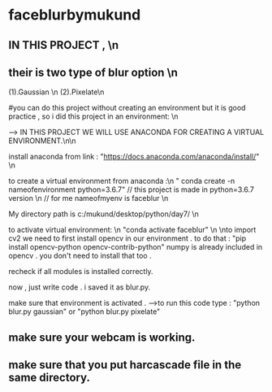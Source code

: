 # faceblurbymukund
## IN THIS PROJECT , \n
## their is two type of blur option \n
(1).Gaussian \n
(2).Pixelate\n

#you can do this project without creating an environment but it is good practice , so i did this project in an environment: \n 

--> IN THIS PROJECT WE WILL USE ANACONDA FOR CREATING A VIRTUAL ENVIRONMENT.\n\n

install anaconda from link : "https://docs.anaconda.com/anaconda/install/" \n

to create a virtual environment from anaconda :\n
" conda create -n nameofenvironment python=3.6.7"  // this project is made in python=3.6.7 version \n
                                                   // for me nameofmyenv is faceblur \n
 
 My directory path is c:/mukund/desktop/python/day7/ \n
 
 to activate virtual environment: \n
 "conda activate faceblur" \n
 \nto import cv2 we need to first install opencv in our environment . to do that : 
 "pip install opencv-python opencv-contrib-python"
 numpy is already included in opencv . you don't need to install that too .
 
 recheck if all modules is installed correctly. 
 
 now ,
        just write code . i saved it as blur.py.
        
 make sure that environment is activated . 
 -->to run this code type :  "python blur.py gaussian" or "python blur.py pixelate"
 ## make sure your webcam is working.
 ## make sure that you put harcascade file in the same directory. 
 

